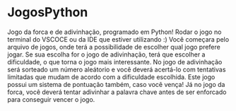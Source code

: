 # JogosPython
Jogo da forca e de adivinhação, programado em Python!
Rodar o jogo no terminal do VSCOCE ou da IDE que estiver utilizando :)
Você começara pelo arquivo de jogos, onde terá a possibilidade de escolher qual jogo prefere jogar.
Se sua escolha for o jogo de adivinhação, terá que escolher a dificuldade, o que torna o jogo mais interessante.
No jogo de adivinhação será sorteado um número aleátorio e você deverá acertá-lo com tentativas limitadas que mudam de acordo com a dificuldade 
escolhida. Este jogo possui um sistema de pontuação também, caso você vença! 
Já no jogo da forca, você deverá tentar adivinhar a palavra chave antes de ser enforcado para conseguir vencer o jogo.

